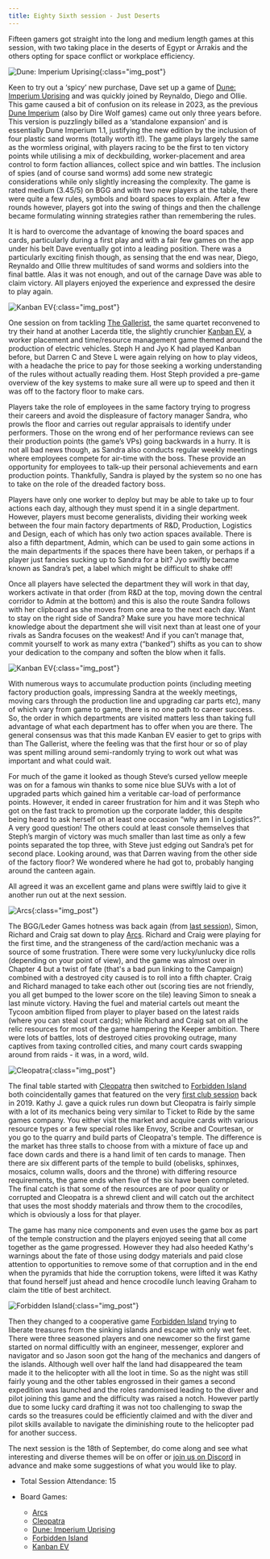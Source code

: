 ```yaml
---
title: Eighty Sixth session - Just Deserts
---
```


Fifteen gamers got straight into the long and medium length games at this session, with two taking place in the deserts of Egypt or Arrakis and the others opting for space conflict or workplace efficiency.

![Dune: Imperium Uprising](/images/posts/2024_09_04/Dune01.jpg "Dune: Imperium Uprising"){:class="img_post"}

Keen to try out a ‘spicy’ new purchase, Dave set up a game of [Dune: Imperium Uprising][DIU] and was quickly joined by Reynaldo, Diego and Ollie. This game caused a bit of confusion on its release in 2023, as the previous [Dune Imperium][DI] (also by Dire Wolf games) came out only three years before. This version is puzzlingly billed as a ‘standalone expansion’ and is essentially Dune Imperium 1.1, justifying the new edition by the inclusion of four plastic sand worms (totally worth it!).
The game plays largely the same as the wormless original, with players racing to be the first to ten victory points while utilising a mix of deckbuilding, worker-placement and area control to form faction alliances, collect spice and win battles. The inclusion of spies (and of course sand worms) add some new strategic considerations while only slightly increasing the complexity. The game is rated medium (3.45/5) on BGG and with two new players at the table, there were quite a few rules, symbols and board spaces to explain. After a few rounds however, players got into the swing of things and then the challenge became formulating winning strategies rather than remembering the rules.

It is hard to overcome the advantage of knowing the board spaces and cards, particularly during a first play and with a fair few games on the app under his belt Dave eventually got into a leading position. There was a particularly exciting finish though, as sensing that the end was near, Diego, Reynaldo and Ollie threw multitudes of sand worms and soldiers into the final battle. Alas it was not enough, and out of the carnage Dave was able to claim victory. All players enjoyed the experience and expressed the desire to play again.

![Kanban EV](/images/posts/2024_09_04/Kanban01.jpg "Kanban EV"){:class="img_post"}

One session on from tackling [The Gallerist][TG], the same quartet reconvened to try their hand at another Lacerda title, the slightly crunchier [Kanban EV][Kb], a worker placement and time/resource management game themed around the production of electric vehicles. Steph H and Jyo K had played Kanban before, but Darren C and Steve L were again relying on how to play videos, with a headache the price to pay for those seeking a working understanding of the rules without actually reading them.  Host Steph provided a pre-game overview of the key systems to make sure all were up to speed and then it was off to the factory floor to make cars. 

Players take the role of employees in the same factory trying to progress their careers and avoid the displeasure of factory manager Sandra, who prowls the floor and carries out regular appraisals to identify under performers. Those on the wrong end of her performance reviews can see their production points (the game’s VPs) going backwards in a hurry. It is not all bad news though, as Sandra also conducts regular weekly meetings where employees compete for air-time with the boss. These provide an opportunity for employees to talk-up their personal achievements and earn production points. Thankfully, Sandra is played by the system so no one has to take on the role of the dreaded factory boss.  

Players have only one worker to deploy but may be able to take up to four actions each day, although they must spend it in a single department. However, players must become generalists, dividing their working week between the four main factory departments of R&D, Production, Logistics and Design, each of which has only two action spaces available. There is also a fifth department, Admin, which can be used to gain some actions in the main departments if the spaces there have been taken, or perhaps if a player just fancies sucking up to Sandra for a bit? Jyo swiftly became known as Sandra’s pet, a label which might be difficult to shake off! 

Once all players have selected the department they will work in that day, workers activate in that order (from R&D at the top, moving down the central corridor to Admin at the bottom) and this is also the route Sandra follows with her clipboard as she moves from one area to the next each day.  Want to stay on the right side of Sandra? Make sure you have more technical knowledge about the department she will visit next than at least one of your rivals as Sandra focuses on the weakest! And if you can’t manage that, commit yourself to work as many extra (“banked”) shifts as you can to show your dedication to the company and soften the blow when it falls. 

![Kanban EV](/images/posts/2024_09_04/Kanban02.jpg "Kanban EV"){:class="img_post"}

With numerous ways to accumulate production points (including meeting factory production goals, impressing Sandra at the weekly meetings, moving cars through the production line and upgrading car parts etc), many of which vary from game to game, there is no one path to career success. So, the order in which departments are visited matters less than taking full advantage of what each department has to offer when you are there. The general consensus was that this made Kanban EV easier to get to grips with than The Gallerist, where the feeling was that the first hour or so of play was spent milling around semi-randomly trying to work out what was important and what could wait.    

For much of the game it looked as though Steve‘s cursed yellow meeple was on for a famous win thanks to some nice blue SUVs with a lot of upgraded parts which gained him a veritable car-load of performance points.  However, it ended in career frustration for him and it was Steph who got on the fast track to promotion up the corporate ladder, this despite being heard to ask herself on at least one occasion “why am I in Logistics?”. A very good question! The others could at least console themselves that Steph’s margin of victory was much smaller than last time as only a few points separated the top three, with Steve just edging out Sandra’s pet for second place. Looking around, was that Darren waving from the other side of the factory floor? We wondered where he had got to, probably hanging around the canteen again.   

All agreed it was an excellent game and plans were swiftly laid to give it another run out at the next session.   

![Arcs](/images/posts/2024_09_04/Arcs01.jpg "Arcs"){:class="img_post"}

The BGG/Leder Games hotness was back again (from [last session][85]), Simon, Richard and Craig sat down to play [Arcs][Arc]. Richard and Craig were playing for the first time, and the strangeness of the card/action mechanic was a source of some frustration. There were some very lucky/unlucky dice rolls (depending on your point of view), and the game was almost over in Chapter 4 but a twist of fate (that's a bad pun linking to the Campaign) combined with a destroyed city caused is to roll into a fifth chapter. Craig and Richard managed to take each other out (scoring ties are not friendly, you all get bumped to the lower score on the tile) leaving Simon to sneak a last minute victory. Having the fuel and material cartels out meant the Tycoon ambition fliped from player to player based on the latest raids (where you can steal court cards); while Richard and Craig sat on all the relic resources for most of the game hampering the Keeper ambition. There were lots of battles, lots of destroyed cities provoking outrage, many captives from taxing controlled cities, and many court cards swapping around from raids - it was, in a word, wild.

![Cleopatra](/images/posts/2024_09_04/Cleopatra01.jpg "Cleopatra"){:class="img_post"}

The final table started with [Cleopatra][CatSoA] then switched to [Forbidden Island][FI] both coincidentally games that featured on the very [first club session][1] back in 2019. 
Kathy J. gave a quick rules run down but Cleopatra is fairly simple with a lot of its mechanics being very similar to Ticket to Ride by the same games company. You either visit the market and acquire cards with various resource types or a few special roles like Envoy, Scribe and Courtesan, or you go to the quarry and build parts of Cleopatra's temple. The difference is the market has three stalls to choose from with a mixture of face up and face down cards and there is a hand limit of ten cards to manage. Then there are six different parts of the temple to build (obelisks, sphinxes, mosaics, column walls, doors and the throne) with differing resource requirements, the game ends when five of the six have been completed. The final catch is that some of the resources are of poor quality or corrupted and Cleopatra is a shrewd client and will catch out the architect that uses the most shoddy materials and throw them to the crocodiles, which is obviously a loss for that player.

The game has many nice components and even uses the game box as part of the temple construction and the players enjoyed seeing that all come together as the game progressed. However they had also heeded Kathy's warnings about the fate of those using dodgy materials and paid close attention to opportunities to remove some of that corruption and in the end when the pyramids that hide the corruption tokens, were lifted it was Kathy that found herself just ahead and hence crocodile lunch leaving Graham to claim the title of best architect.

![Forbidden Island](/images/posts/2024_09_04/ForbiddenIsland01.jpg "Forbidden Island"){:class="img_post"}

Then they changed to a cooperative game [Forbidden Island][FI] trying to liberate treasures from the sinking islands and escape with only wet feet. There were three seasoned players and one newcomer so the first game started on normal difficultly with an engineer, messenger, explorer and navigator and so Jason soon got the hang of the mechanics and dangers of the islands. Although well over half the land had disappeared the team made it to the helicopter with all the loot in time. So as the night was still fairly young and the other tables engrossed in their games a second expedition was launched and the roles randomised leading to the diver and pilot joining this game and the difficulty was raised a notch. However partly due to some lucky card drafting it was not too challenging to swap the cards so the treasures could be efficiently claimed and with the diver and pilot skills available to navigate the diminishing route to the helicopter pad for another success.

The next session is the 18th of September, do come along and see what interesting and diverse themes will be on offer or [join us on Discord][Contact] in advance and make some suggestions of what you would like to play.

* Total Session Attendance: 15
* Board Games:

	 * [Arcs][Arc]
	 * [Cleopatra][CatSoA]
	 * [Dune: Imperium Uprising][DIU]
	 * [Forbidden Island][FI]
	 * [Kanban EV][Kb]

[1]: /2019/09/11/first-session.html
[85]: /2024/08/21/eightyfifth-session.html

[Arc]: {{site.data.BoardGameLinks.Arcs.Link}}
[CatSoA]: {{site.data.BoardGameLinks.CleopatraAndTheSocietyOfArchitects.Link}}
[DIU]: {{site.data.BoardGameLinks.DuneImperiumUprising.Link}}
[DI]: {{site.data.BoardGameLinks.DuneImperium.Link}}
[FI]: {{site.data.BoardGameLinks.ForbiddenIsland.Link}}
[Kb]: {{site.data.BoardGameLinks.KanbanEV.Link}}
[TG]: {{site.data.BoardGameLinks.TheGallerist.Link}}

[Contact]: /Contact.html
